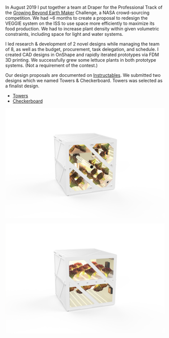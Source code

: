 In August 2019 I put together a team at Draper for the Professional Track of the [Growing Beyond Earth Maker](https://www.instructables.com/contest/beyondEarth/) Challenge, a NASA crowd-sourcing competition. We had ~6 months to create a proposal to redesign the VEGGIE system on the ISS to use space more efficiently to maximize its food production. We had to increase plant density within given volumetric constraints, including space for light and water systems.

I led research & development of 2 novel designs while managing the team of 8, as well as the budget, procurement, task delegation, and schedule.
I created CAD designs in OnShape and rapidly iterated prototypes via FDM 3D printing. We successfully grew some lettuce plants in both prototype systems. (Not a requirement of the contest.)


Our design proposals are documented on [Instructables](https://www.instructables.com/member/Draper+AstroGarden+Team/). We submitted two designs which we named Towers & Checkerboard. Towers was selected as a finalist design.
- [Towers](https://www.instructables.com/Towers-AstroGarden/)
- [Checkerboard](https://www.instructables.com/Checkerboard-AstroGarden/)
  
![The towers design](Towers.png)

![The checkerboard design](Checkerboard.png)
